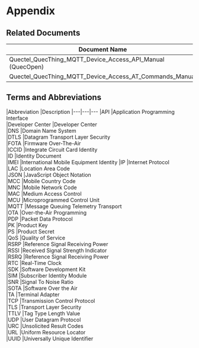 # Appendix

##  __Related Documents__

|Document Name 
|---
|Quectel_QuecThing_MQTT_Device_Access_API_Manual (QuecOpen)
|Quectel_QuecThing_MQTT_Device_Access_AT_Commands_Manual

## __Terms and Abbreviations__

|Abbreviation |Description 
|---|---|---
|API    |Application Programming Interface          
|Developer Center	|Developer Center	                
|DNS	|Domain Name System	                       
|DTLS	|Datagram Transport Layer Security	        
|FOTA	|Firmware Over-The-Air	                    
|ICCID	|Integrate Circuit Card Identity	       
|ID	    |Identity Document	                       
|IMEI	|International Mobile Equipment Identity
|IP	    |Internet Protocol	                      
|LAC	|Location Area Code	                        
|JSON	|JavaScript Object Notation	                
|MCC	|Mobile Country Code	                    
|MNC	|Mobile Network Code	                    
|MAC	|Medium Access Control	                   
|MCU	|Microprogrammed Control Unit	            
|MQTT	|Message Queuing Telemetry Transport	   
|OTA	|Over-the-Air Programming	               
|PDP	|Packet Data Protocol	                   
|PK	    |Product Key	                           
|PS	    |Product Secret	                          
|QoS	|Quality of Service	                       
|RSRP	|Reference Signal Receiving Power	        
|RSSI	|Received Signal Strength Indicator	       
|RSRQ	|Reference Signal Receiving Power	       
|RTC	|Real-Time Clock	                      
|SDK	|Software Development Kit	               
|SIM	|Subscriber Identity Module	              
|SNR	|Signal To Noise Ratio	                  
|SOTA	|Software Over the Air	                  
|TA	    |Terminal Adapter	                       
|TCP	|Transmission Control Protocol  	        
|TLS	|Transport Layer Security	             
|TTLV	|Tag Type Length Value	                  
|UDP	|User Datagram Protocol	                 
|URC	|Unsolicited Result Codes	                
|URL	|Uniform Resource Locator	              
|UUID	|Universally Unique Identifier	         